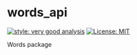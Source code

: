 # words_api

[![style: very good analysis][very_good_analysis_badge]][very_good_analysis_link]
[![License: MIT][license_badge]][license_link]

Words package

[license_badge]: https://img.shields.io/badge/license-MIT-blue.svg
[license_link]: https://opensource.org/licenses/MIT
[very_good_analysis_badge]: https://img.shields.io/badge/style-very_good_analysis-B22C89.svg
[very_good_analysis_link]: https://pub.dev/packages/very_good_analysis
